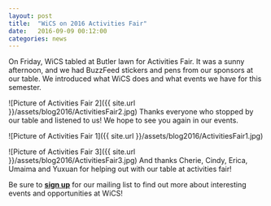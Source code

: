```yaml
---
layout: post
title:  "WiCS on 2016 Activities Fair"
date:   2016-09-09 00:12:00
categories: news
---
```


On Friday, WiCS tabled at Butler lawn for Activities Fair. It was a sunny afternoon, and we had BuzzFeed stickers and pens from our sponsors at our table. We introduced what WiCS does and what events we have for this semester. 

![Picture of Activities Fair 2]({{ site.url }}/assets/blog2016/ActivitiesFair2.jpg)
Thanks everyone who stopped by our table and listened to us! We hope to see you again in our events. 

![Picture of Activities Fair 1]({{ site.url }}/assets/blog2016/ActivitiesFair1.jpg)

![Picture of Activities Fair 3]({{ site.url }}/assets/blog2016/ActivitiesFair3.jpg)
And thanks Cherie, Cindy, Erica, Umaima and Yuxuan for helping out with our table at activities fair! 

Be sure to [**sign up**][mailinglist] for our mailing list to find out more about interesting events and opportunities at WiCS!

[mailinglist]: http://columbia.us9.list-manage.com/subscribe?u=4c6a1c710f8ab9cce10272368&id=593b5faa43
